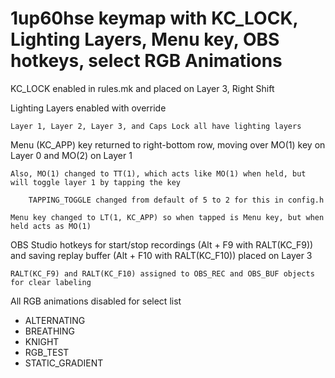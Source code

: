 # 1up60hse keymap with KC_LOCK, Lighting Layers, Menu key, OBS hotkeys, select RGB Animations

KC_LOCK enabled in rules.mk and placed on Layer 3, Right Shift

Lighting Layers enabled with override

	Layer 1, Layer 2, Layer 3, and Caps Lock all have lighting layers
	
Menu (KC_APP) key returned to right-bottom row, moving over MO(1) key on Layer 0 and MO(2) on Layer 1

	Also, MO(1) changed to TT(1), which acts like MO(1) when held, but will toggle layer 1 by tapping the key
	
		TAPPING_TOGGLE changed from default of 5 to 2 for this in config.h
		
	Menu key changed to LT(1, KC_APP) so when tapped is Menu key, but when held acts as MO(1)

OBS Studio hotkeys for start/stop recordings (Alt + F9 with RALT(KC_F9)) and saving replay buffer (Alt + F10 with RALT(KC_F10)) placed on Layer 3

	RALT(KC_F9) and RALT(KC_F10) assigned to OBS_REC and OBS_BUF objects for clear labeling
	
All RGB animations disabled for select list

- ALTERNATING
- BREATHING
- KNIGHT
- RGB_TEST
- STATIC_GRADIENT